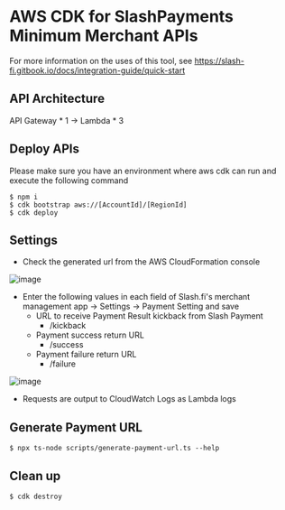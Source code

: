 # AWS CDK for SlashPayments Minimum Merchant APIs 

For more information on the uses of this tool, see
https://slash-fi.gitbook.io/docs/integration-guide/quick-start

## API Architecture

API Gateway \* 1 -> Lambda \* 3

## Deploy APIs

Please make sure you have an environment where aws cdk can run and execute the following command

```
$ npm i
$ cdk bootstrap aws://[AccountId]/[RegionId]
$ cdk deploy
```

## Settings

- Check the generated url from the AWS CloudFormation console

![image](https://user-images.githubusercontent.com/1631778/184496854-f37d4163-9d55-42d6-bc5e-fc8e558ce677.png)

- Enter the following values in each field of Slash.fi's merchant management app -> Settings -> Payment Setting and save
  - URL to receive Payment Result kickback from Slash Payment
    - /kickback
  - Payment success return URL
    - /success
  - Payment failure return URL
    - /failure
    
![image](https://user-images.githubusercontent.com/1631778/184496786-7472b457-106e-4ecd-b2cf-e3aad3d63b87.png)
    
- Requests are output to CloudWatch Logs as Lambda logs

## Generate Payment URL

```
$ npx ts-node scripts/generate-payment-url.ts --help
```

## Clean up

```
$ cdk destroy
```
